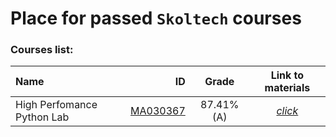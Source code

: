 # Place for passed **``Skoltech``** courses

### Courses list:
 Name| ID | Grade | Link to materials |
:----------- |-----------: | :-----------: | :-----------: |
High Perfomance Python Lab|[MA030367](http://files.skoltech.ru/data/edu/syllabuses/2021/MA030367.pdf?v=isslh1)		|87.41% (A)| [*click*](#HPPython/)| 

